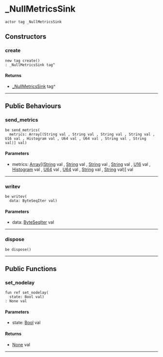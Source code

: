 # _NullMetricsSink

```pony
actor tag _NullMetricsSink
```

## Constructors

### create

```pony
new tag create()
: _NullMetricsSink tag^
```

#### Returns

* [_NullMetricsSink](wallaroo-core-data_channel-_NullMetricsSink) tag^

---

## Public Behaviours

### send_metrics

```pony
be send_metrics(
  metrics: Array[(String val , String val , String val , String val , U16 val , Histogram val , U64 val , U64 val , String val , String val)] val)
```
#### Parameters

*   metrics: [Array](builtin-Array)\[([String](builtin-String) val , [String](builtin-String) val , [String](builtin-String) val , [String](builtin-String) val , [U16](builtin-U16) val , [Histogram](wallaroo-core-metrics-Histogram) val , [U64](builtin-U64) val , [U64](builtin-U64) val , [String](builtin-String) val , [String](builtin-String) val)\] val

---

### writev

```pony
be writev(
  data: ByteSeqIter val)
```
#### Parameters

*   data: [ByteSeqIter](builtin-ByteSeqIter) val

---

### dispose

```pony
be dispose()
```

---

## Public Functions

### set_nodelay

```pony
fun ref set_nodelay(
  state: Bool val)
: None val
```
#### Parameters

*   state: [Bool](builtin-Bool) val

#### Returns

* [None](builtin-None) val

---


